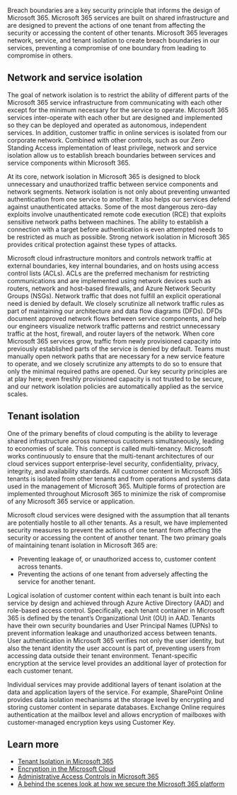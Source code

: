 Breach boundaries are a key security principle that informs the design of Microsoft 365. Microsoft 365 services are built on shared infrastructure and are designed to prevent the actions of one tenant from affecting the security or accessing the content of other tenants. Microsoft 365 leverages network, service, and tenant isolation to create breach boundaries in our services, preventing a compromise of one boundary from leading to compromise in others.

## Network and service isolation

The goal of network isolation is to restrict the ability of different parts of the Microsoft 365 service infrastructure from communicating with each other except for the minimum necessary for the service to operate. Microsoft 365 services inter-operate with each other but are designed and implemented so they can be deployed and operated as autonomous, independent services. In addition, customer traffic in online services is isolated from our corporate network. Combined with other controls, such as our Zero Standing Access implementation of least privilege, network and service isolation allow us to establish breach boundaries between services and service components within Microsoft 365.

At its core, network isolation in Microsoft 365 is designed to block unnecessary and unauthorized traffic between service components and network segments. Network isolation is not only about preventing unwanted authentication from one service to another. It also helps our services defend against unauthenticated attacks. Some of the most dangerous zero-day exploits involve unauthenticated remote code execution (RCE) that exploits sensitive network paths between machines. The ability to establish a connection with a target before authentication is even attempted needs to be restricted as much as possible. Strong network isolation in Microsoft 365 provides critical protection against these types of attacks.

Microsoft cloud infrastructure monitors and controls network traffic at external boundaries, key internal boundaries, and on hosts using access control lists (ACLs). ACLs are the preferred mechanism for restricting communications and are implemented using network devices such as routers, network and host-based firewalls, and Azure Network Security Groups (NSGs). Network traffic that does not fulfill an explicit operational need is denied by default. We closely scrutinize all network traffic rules as part of maintaining our architecture and data flow diagrams (DFDs). DFDs document approved network flows between service components, and help our engineers visualize network traffic patterns and restrict unnecessary traffic at the host, firewall, and router layers of the network. When core Microsoft 365 services grow, traffic from newly provisioned capacity into previously established parts of the service is denied by default. Teams must manually open network paths that are necessary for a new service feature to operate, and we closely scrutinize any attempts to do so to ensure that only the minimal required paths are opened. Our key security principles are at play here; even freshly provisioned capacity is not trusted to be secure, and our network isolation policies are automatically applied as the service scales.

## Tenant isolation

One of the primary benefits of cloud computing is the ability to leverage shared infrastructure across numerous customers simultaneously, leading to economies of scale. This concept is called multi-tenancy. Microsoft works continuously to ensure that the multi-tenant architectures of our cloud services support enterprise-level security, confidentiality, privacy, integrity, and availability standards. All customer content in Microsoft 365 tenants is isolated from other tenants and from operations and systems data used in the management of Microsoft 365. Multiple forms of protection are implemented throughout Microsoft 365 to minimize the risk of compromise of any Microsoft 365 service or application.

Microsoft cloud services were designed with the assumption that all tenants are potentially hostile to all other tenants. As a result, we have implemented security measures to prevent the actions of one tenant from affecting the security or accessing the content of another tenant. The two primary goals of maintaining tenant isolation in Microsoft 365 are:

- Preventing leakage of, or unauthorized access to, customer content across tenants.
- Preventing the actions of one tenant from adversely affecting the service for another tenant.

Logical isolation of customer content within each tenant is built into each service by design and achieved through Azure Active Directory (AAD) and role-based access control. Specifically, each tenant container in Microsoft 365 is defined by the tenant’s Organizational Unit (OU) in AAD. Tenants have their own security boundaries and User Principal Names (UPNs) to prevent information leakage and unauthorized access between tenants. User authentication in Microsoft 365 verifies not only the user identity, but also the tenant identity the user account is part of, preventing users from accessing data outside their tenant environment. Tenant-specific encryption at the service level provides an additional layer of protection for each customer tenant.

Individual services may provide additional layers of tenant isolation at the data and application layers of the service. For example, SharePoint Online provides data isolation mechanisms at the storage level by encrypting and storing customer content in separate databases. Exchange Online requires authentication at the mailbox level and allows encryption of mailboxes with customer-managed encryption keys using Customer Key.  

## Learn more

- [Tenant Isolation in Microsoft 365](https://docs.microsoft.com/office365/Enterprise/office-365-tenant-isolation-overview?azure-portal=true)
- [Encryption in the Microsoft Cloud](https://docs.microsoft.com/microsoft-365/compliance/office-365-encryption-in-the-microsoft-cloud-overview?azure-portal=true)
- [Administrative Access Controls in Microsoft 365](https://docs.microsoft.com/office365/Enterprise/office-365-administrative-access-controls-overview?azure-portal=true)
- [A behind the scenes look at how we secure the Microsoft 365 platform](https://techcommunity.microsoft.com/t5/security-privacy-and-compliance/a-behind-the-scenes-look-at-how-we-secure-the-microsoft-365/ba-p/1048697?azure-portal=true)
